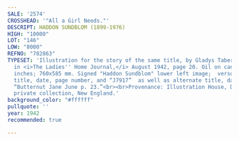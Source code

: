 ```yaml
---
SALE: '2574'
CROSSHEAD: '"All a Girl Needs."'
DESCRIPT: HADDON SUNDBLOM (1899-1976)
HIGH: "10000"
LOT: "146"
LOW: "8000"
REFNO: "782863"
TYPESET: 'Illustration for the story of the same title, by Gladys Taber, published
  in <i>The Ladies'' Home Journal,</i> August 1942, page 20. Oil on canvas. 30x23
  inches; 760x585 mm. Signed "Haddon Sundblom" lower left image;  verso contains story
  title, date, page number, and “J7917”  as well as alternate title, date and page:
  “Butternut Jane June p. 23.”<br><br>Provenance: Illustration House, December 2011;
  private collection, New England.'
background_color: "#ffffff"
pullquote: ''
year: 1942
recommended: true

---
```

